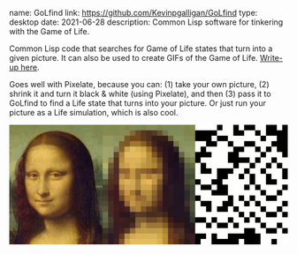 name: GoLfind
link: https://github.com/Kevinpgalligan/GoLfind
type: desktop
date: 2021-06-28
description: Common Lisp software for tinkering with the Game of Life.

Common Lisp code that searches for Game of Life states that turn into a given picture. It can also be used to create GIFs of the Game of Life. [Write-up here](https://kevingal.com/blog/mona-lisa-gol.html).

Goes well with Pixelate, because you can: (1) take your own picture, (2) shrink it and turn it black & white (using Pixelate), and then (3) pass it to GoLfind to find a Life state that turns into your picture. Or just run your picture as a Life simulation, which is also cool.

![Example of a Game of Life state turning into a picture of Mona Lisa's face after 1 state change.](/static/img/mona-lisa-gol/mona.gif)

